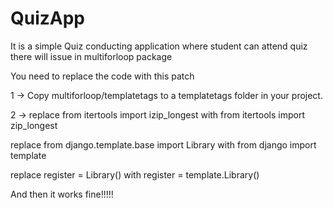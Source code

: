 # QuizApp
It is a simple Quiz conducting application where student can attend quiz
there will issue in multiforloop package



You need to replace the code with this patch

1 -> Copy multiforloop/templatetags to a templatetags folder in your project.



2 -> replace from itertools import izip_longest with from itertools import zip_longest

replace from django.template.base import Library with from django import template

replace register = Library() with register = template.Library()

And then it works fine!!!!!

